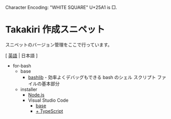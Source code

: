 ﻿Character Encoding: "WHITE SQUARE" U+25A1 is □.

# Takakiri 作成スニペット

スニペットのバージョン管理をここで行っています。

[ [英語](README.md) | 日本語 ]

- for-bash
	- base
		- [bashlib](for-bash/base/bashlib/Example_without_inc.sh) - 効率よくデバッグもできる bash のシェル スクリプト ファイルの基本部分
	- installer
		- [Node.js](for-bash/installer/Node_js/install_Node_js.sh)
		- Visual Studio Code
			- [base](for-bash\installer\VisualStudioCode\base\install_VisualStudioCode.sh)
			- [+ TypeScript](for-bash\installer\VisualStudioCode\TypeScript\install_TypeScript_VSCode.sh)
